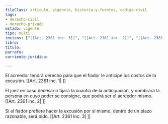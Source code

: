 ```yaml
---
fileClass: articulo, vigencia, historia-y-fuentes, codigo-civil
tags:
- derecho-civil
- derecho-privado
estado: vigente
tipo: multi
incisos: ["[[Art. 2361 inc. 3]]", "[[Art. 2361 inc. 2]]", "[[Art. 2361 inc. 1]]"]
libro:
titulo:
parrafo:
corriente-juridica:

---
```

El acreedor tendrá derecho para que el fiador le anticipe los costos de la excusión. [[Art. 2361 inc. 1| ]]

El juez en caso necesario fijará la cuantía de la anticipación, y nombrará la persona en cuyo poder se consigne, que podrá ser el acreedor mismo. [[Art. 2361 inc. 2| ]]

Si el fiador prefiere hacer la excusión por sí mismo, dentro de un plazo razonable, será oído. [[Art. 2361 inc. 3| ]]